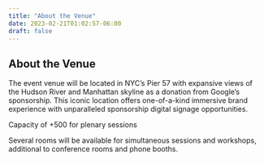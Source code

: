 ```yaml
---
title: "About the Venue"
date: 2023-02-21T01:02:57-06:00
draft: false
---
```


## About the Venue

The event venue will be located in NYC’s Pier 57 with expansive views of the Hudson River and Manhattan skyline as a donation from Google’s sponsorship.
This iconic location offers one-of-a-kind immersive brand experience with unparalleled sponsorship digital signage opportunities.

Capacity of +500 for plenary sessions

Several rooms will be available for simultaneous sessions and workshops, additional to conference rooms and phone booths.
